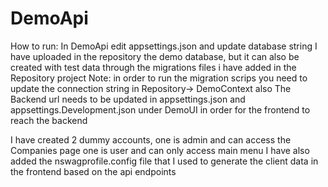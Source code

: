 # DemoApi

How to run:
In DemoApi edit appsettings.json and update database string
I have uploaded in the repository the demo database, but it can also be created with test data through the migrations files i have added in the Repository project
Note: in order to run the migration scrips you need to update the connection string in Repository-> DemoContext also
The Backend url needs to be updated in appsettings.json and appsettings.Development.json under DemoUI in order for the frontend to reach the backend

I have created 2 dummy accounts, one is admin and can access the Companies page one is user and can only access main menu
I have also added the nswagprofile.config file that I used to generate the client data in the frontend based on the api endpoints
